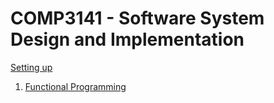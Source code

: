 # COMP3141 - Software System Design and Implementation

[Setting up](https://github.com/hillaryychan/COMP3141/blob/master/setup.md)

1. [Functional Programming](https://github.com/hillaryychan/COMP3141/blob/master/notes/01_Functional-Programming.md)
